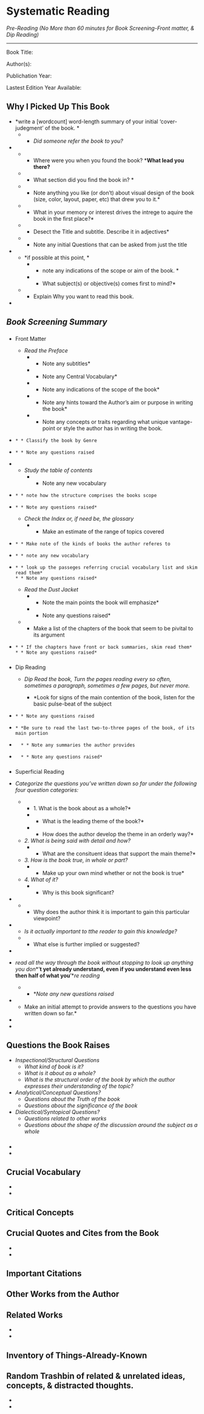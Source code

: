 Systematic Reading
==================

*Pre-Reading (No More than 60 minutes for Book Screening-Front matter, & Dip Reading)*

---

Book Title:

Author(s):

Publichation Year:

Lastest Edition Year Available:

Why I Picked Up This Book
-------------------------

* `​`​*write a [wordcount] word-length summary of your initial ‘cover-judegment’ of the book. *
  * * *Did someone refer the book to you?*
*
  * * Where were you when you found the book? ***What lead you there?**
  * * What section did you find the book in? *
  * * Note anything you like (or don’t) about visual design of the book (size, color, layout, paper, etc) that drew you to it.*
  * * What in your memory or interest drives the intrege to aquire the book in the first place?*
  * * Desect the Title and subtitle. Describe it in adjectives*
  * * Note any initial Questions that can be asked from just the title 
*
  * *if possible at this point, *
    * * note any indications of the scope or aim of the book. *
    * * What subject(s) or objective(s) comes first to mind?*
  * * Explain Why you want to read this book.
*

*Book Screening Summary*
------------------------

### 

* Front Matter

    * *Read the Preface*
      * * Note any subtitles*
      * * Note any Central Vocabulary*
      * * Note any indications of the scope of the book*
      * * Note any hints toward the Author’s aim or purpose in writing the book*
      * * Note any concepts or traits regarding what unique vantage-point or style the author has in writing the book.
*
      * * Classify the book by Genre
*
      * * Note any questions raised
*
    * *Study the table of contents*
      * * Note any new vocabulary
*
      * * note how the structure comprises the books scope
*
      * * Note any questions raised*
    * *Check the Index or, if need be, the glossary*
      * * Make an estimate of the range of topics covered
*
      * * Make note of the kinds of books the author referes to
*
      * * note any new vocabulary
*
      * * look up the passeges referring crucial vocabulary list and skim read them*
      * * Note any questions raised*
    * *Read the Dust Jacket*
      * * Note the main points the book will emphasize*
      * * Note any questions raised*
    * * Make a list of the chapters of the book that seem to be pivital to its argument
*
      * * If the chapters have front or back summaries, skim read them*
      * * Note any questions raised*

### 

* Dip Reading

    * *Dip Read the book, Turn the pages reading every so often, sometimes a paragraph, sometimes a few pages, but never more.*

      * *Look for signs of the main contention of the book, listen for the basic pulse-beat of the subject
*
      * * Note any questions raised
*
      * *Be sure to read the last two-to-three pages of the book, of its main portion
*
        * * Note any summaries the author provides
*
        * * Note any questions raised*

### 

* Superficial Reading

* *Categorize the questions you’ve written down so far under the following four question categories:*
  * * 1\. What is the book about as a whole?*
    * * What is the leading theme of the book?*
    * * How does the author develop the theme in an orderly way?*
  * *2\. What is being said with detail and how?*
    * * What are the consituent ideas that support the main theme?*
  * *3\. How is the book true, in whole or part?*
    * * Make up your own mind whether or not the book is true*
  * *4\. What of it?*
    * * Why is this book significant?
*
    * * Why does the author think it is important to gain this particular viewpoint?
*
    * *Is it actually important to tthe reader to gain this knowledge?*
    * * What else is further implied or suggested?
*
* *read all the way through the book without stopping to look up anything you don**’**t yet already understand, even if you understand even less then half of what you**’**re reading*
  * * **Note any new questions raised*
* * Make an initial attempt to provide answers to the questions you have written down so far.*

*
*

Questions the Book Raises
-------------------------

* *Inspectional/Structural Questions*
  * *What kind of book is it?*
  * *What is it about as a whole?*
  * *What is the structural order of the book by which the author expresses their understanding of the topic?*
* *Analytical/Conceptual Questions?*
  * *Questions about the Truth of the book*
  * *Questions about the significance of the book*
* *Dialectical/Syntopical Questions?*
  * *Questions related to other works*
  * *Questions about the shape of the discussion around the subject as a whole*

### 

*
*

Crucial Vocabulary
------------------

*
*

Critical Concepts
-----------------

Crucial Quotes and Cites from the Book
--------------------------------------

*
*

Important Citations
-------------------

Other Works from the Author
---------------------------

Related Works
-------------

*
*

Inventory of Things-Already-Known
---------------------------------

Random Trashbin of related & unrelated ideas, concepts, & distracted thoughts.
------------------------------------------------------------------------------

*
*
